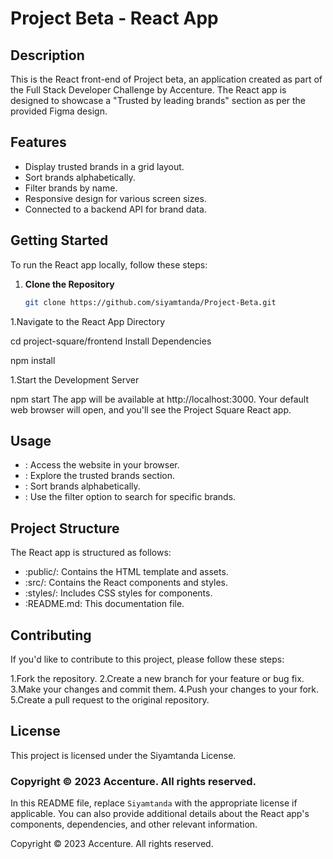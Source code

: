 # Project Beta - React App

## Description

This is the React front-end of Project beta, an application created as part of the Full Stack Developer Challenge by Accenture. The React app is designed to showcase a "Trusted by leading brands" section as per the provided Figma design.

## Features

- Display trusted brands in a grid layout.
- Sort brands alphabetically.
- Filter brands by name.
- Responsive design for various screen sizes.
- Connected to a backend API for brand data.

## Getting Started

To run the React app locally, follow these steps:

1. **Clone the Repository**

   ```bash
   git clone https://github.com/siyamtanda/Project-Beta.git

1.Navigate to the React App Directory

cd project-square/frontend
Install Dependencies

npm install

1.Start the Development Server

npm start
The app will be available at http://localhost:3000. Your default web browser will open, and you'll see the Project Square React app.

## Usage

- : Access the website in your browser.
- : Explore the trusted brands section.
- : Sort brands alphabetically.
- : Use the filter option to search for specific brands.

## Project Structure

The React app is structured as follows:

- :public/: Contains the HTML template and assets.
- :src/: Contains the React components and styles.
- :styles/: Includes CSS styles for components.
- :README.md: This documentation file.

## Contributing

If you'd like to contribute to this project, please follow these steps:

1.Fork the repository.
2.Create a new branch for your feature or bug fix.
3.Make your changes and commit them.
4.Push your changes to your fork.
5.Create a pull request to the original repository.

## License
This project is licensed under the Siyamtanda License.

### Copyright © 2023 Accenture. All rights reserved.


In this README file, replace `Siyamtanda` with the appropriate license if applicable. You can also provide additional details about the React app's components, dependencies, and other relevant information.


Copyright © 2023 Accenture. All rights reserved.
